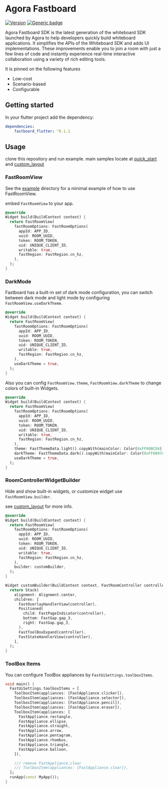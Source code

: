 # Agora Fastboard

[![Version](https://img.shields.io/pub/v/fastboard_flutter.svg)](https://pub.dev/packages/fastboard_flutter)
[![Generic badge](https://img.shields.io/badge/platform-android%20|%20ios%20-blue.svg)](https://pub.dev/packages/fastboard_flutter)

Agora Fastboard SDK is the latest generation of the whiteboard SDK launched by Agora to help
developers quickly build whiteboard applications. It simplifies the APIs of the Whiteboard SDK and
adds UI implementations. These improvements enable you to join a room with just a few lines of code
and instantly experience real-time interactive collaboration using a variety of rich editing tools.

It is pinned on the following features

* Low-cost
* Scenario-based
* Configurable

## Getting started

In your flutter project add the dependency:

```yaml
dependencies:
    fastboard_flutter: ^0.1.1
```

## Usage

clone this repository and run example. main samples locate
at [quick_start](example/lib/quick_start.dart) and [custom_layout](example/lib/custom_layout.dart)

### FastRoomView

See the [example](example) directory for a minimal example of how to use FastRoomView.

embed `FastRoomView` to your app.

```dart
@override
Widget build(BuildContext context) {
  return FastRoomView(
    fastRoomOptions: FastRoomOptions(
      appId: APP_ID,
      uuid: ROOM_UUID,
      token: ROOM_TOKEN,
      uid: UNIQUE_CLIENT_ID,
      writable: true,
      fastRegion: FastRegion.cn_hz,
    ),
  );
}
```

### DarkMode

Fastboard has a built-in set of dark mode configuration, you can switch between dark mode and light
mode by configuring `FastRoomView.useDarkTheme`.

```dart
@override
Widget build(BuildContext context) {
  return FastRoomView(
    fastRoomOptions: FastRoomOptions(
      appId: APP_ID,
      uuid: ROOM_UUID,
      token: ROOM_TOKEN,
      uid: UNIQUE_CLIENT_ID,
      writable: true,
      fastRegion: FastRegion.cn_hz,
    ),
    useDarkTheme = true,
  );
}
```

Also you can config `FastRoomView.theme`, `FastRoomView.darkTheme` to change colors of built-in
Widgets.

```dart
@override
Widget build(BuildContext context) {
  return FastRoomView(
    fastRoomOptions: FastRoomOptions(
      appId: APP_ID,
      uuid: ROOM_UUID,
      token: ROOM_TOKEN,
      uid: UNIQUE_CLIENT_ID,
      writable: true,
      fastRegion: FastRegion.cn_hz,
    ),
    theme: FastThemeData.light().copyWith(mainColor: Color(0xFF00BCD4)),
    darkTheme: FastThemeData.dark().copyWith(mainColor: Color(0xFF0097A7)),
    useDarkTheme = true,
  );
}
```

### RoomControllerWidgetBuilder

Hide and show built-in widgets, or customize widget use `FastRoomView.builder`.

see [custom_layout](example/lib/custom_layout.dart) for more info.

```dart
@override
Widget build(BuildContext context) {
  return FastRoomView(
    fastRoomOptions: FastRoomOptions(
      appId: APP_ID,
      uuid: ROOM_UUID,
      token: ROOM_TOKEN,
      uid: UNIQUE_CLIENT_ID,
      writable: true,
      fastRegion: FastRegion.cn_hz,
    ),
    builder: customBuilder,
  );
}

Widget customBuilder(BuildContext context, FastRoomController controller) {
  return Stack(
    alignment: Alignment.center,
    children: [
      FastOverlayHandlerView(controller),
      Positioned(
        child: FastPageIndicator(controller),
        bottom: FastGap.gap_3,
        right: FastGap.gap_3,
      ),
      FastToolBoxExpand(controller),
      FastStateHandlerView(controller),
    ],
  );
}
```

### ToolBox Items

You can configure ToolBox appliances by `FastUiSettings.toolboxItems`.

```dart
void main() {
  FastUiSettings.toolboxItems = [
    ToolboxItem(appliances: [FastAppliance.clicker]),
    ToolboxItem(appliances: [FastAppliance.selector]),
    ToolboxItem(appliances: [FastAppliance.pencil]),
    ToolboxItem(appliances: [FastAppliance.eraser]),
    ToolboxItem(appliances: [
      FastAppliance.rectangle,
      FastAppliance.ellipse,
      FastAppliance.straight,
      FastAppliance.arrow,
      FastAppliance.pentagram,
      FastAppliance.rhombus,
      FastAppliance.triangle,
      FastAppliance.balloon,
    ]),

    /// remove FastAppliance.clear
    /// ToolboxItem(appliances: [FastAppliance.clear]),
  ];
  runApp(const MyApp());
}
```